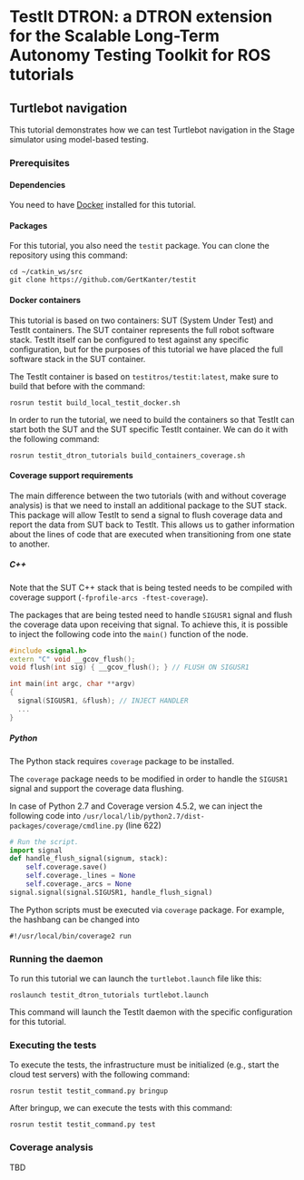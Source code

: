 TestIt DTRON: a DTRON extension for the Scalable Long-Term Autonomy Testing Toolkit for ROS tutorials
=====================================================================================================

## Turtlebot navigation
This tutorial demonstrates how we can test Turtlebot navigation in the Stage simulator using model-based testing.
### Prerequisites
#### Dependencies
You need to have [Docker](https://www.docker.com/) installed for this tutorial.
#### Packages
For this tutorial, you also need the `testit` package. You can clone the repository using this command:
```
cd ~/catkin_ws/src
git clone https://github.com/GertKanter/testit
```
#### Docker containers
This tutorial is based on two containers: SUT (System Under Test) and TestIt containers. The SUT container represents the full robot software stack. TestIt itself can be configured to test against any specific configuration, but for the purposes of this tutorial we have placed the full software stack in the SUT container.

The TestIt container is based on `testitros/testit:latest`, make sure to build that before with the command:
```
rosrun testit build_local_testit_docker.sh
```
In order to run the tutorial, we need to build the containers so that TestIt can start both the SUT and the SUT specific TestIt container. We can do it with the following command:
```
rosrun testit_dtron_tutorials build_containers_coverage.sh
```
#### Coverage support requirements
The main difference between the two tutorials (with and without coverage analysis) is that we need to install an additional package to the SUT stack. This package will allow TestIt to send a signal to flush coverage data and report the data from SUT back to TestIt. This allows us to gather information about the lines of code that are executed when transitioning from one state to another.
##### C++
Note that the SUT C++ stack that is being tested needs to be compiled with coverage support (`-fprofile-arcs -ftest-coverage`).

The packages that are being tested need to handle `SIGUSR1` signal and flush the coverage data upon receiving that signal.
To achieve this, it is possible to inject the following code into the `main()` function of the node.
```cpp
#include <signal.h>
extern "C" void __gcov_flush();
void flush(int sig) { __gcov_flush(); } // FLUSH ON SIGUSR1

int main(int argc, char **argv)
{
  signal(SIGUSR1, &flush); // INJECT HANDLER
  ...
}
```
##### Python
The Python stack requires `coverage` package to be installed.

The `coverage` package needs to be modified in order to handle the `SIGUSR1` signal and support the coverage data flushing.

In case of Python 2.7 and Coverage version 4.5.2, we can inject the following code into `/usr/local/lib/python2.7/dist-packages/coverage/cmdline.py` (line 622)
```py
# Run the script.
import signal
def handle_flush_signal(signum, stack):
    self.coverage.save()
    self.coverage._lines = None
    self.coverage._arcs = None
signal.signal(signal.SIGUSR1, handle_flush_signal)
```

The Python scripts must be executed via `coverage` package. For example, the hashbang can be changed into
```
#!/usr/local/bin/coverage2 run
```

### Running the daemon
To run this tutorial we can launch the `turtlebot.launch` file like this:
```
roslaunch testit_dtron_tutorials turtlebot.launch
```
This command will launch the TestIt daemon with the specific configuration for this tutorial.
### Executing the tests
To execute the tests, the infrastructure must be initialized (e.g., start the cloud test servers) with the following command:
```
rosrun testit testit_command.py bringup
```
After bringup, we can execute the tests with this command:
```
rosrun testit testit_command.py test
```
### Coverage analysis
TBD
